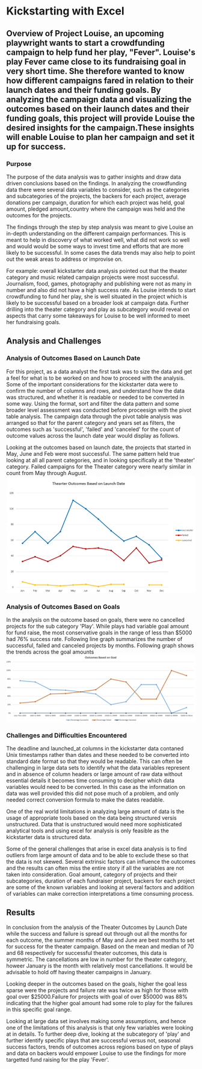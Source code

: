 # Kickstarting with Excel
## Overview of Project Louise, an upcoming playwright wants to start a crowdfunding campaign to help fund her play, "Fever".  Louise's play Fever came close to its fundraising goal in very short time. She therefore wanted to know how different campaigns fared in relation to their launch dates and their funding goals. By analyzing the campaign data and visualizing the outcomes based on their launch dates and their funding goals, this project will provide Louise the desired insights for the campaign.These insights will enable Louise to plan her campaign and set it up for success. 
### Purpose
The purpose of the data analysis was to gather insights and draw data driven conclusions based on the findings. In analyzing the crowdfunding data there were several data variables to consider, such as the categories and subcategories of the projects, the backers for each project, average donations per campaign, duration for which each project was held, goal amount, pledged amount,country where the campaign was held and the outcomes for the projects. 

The findings through the step by step analysis was meant to give Louise an in-depth understanding on the different campaign performances. This is meant to help in discovery of what worked well, what did not work so well and would would be some ways to invest time and efforts that are more likely to be successful. In some cases the data trends may also help to point out the weak areas to address or improvise on. 

For example: overall kickstarter data analysis pointed out that the theater category and music related campaign projects were most successful. Journalism, food, games, photography and publishing were not as many in number and also did not have a high success rate. As Louise intends to start crowdfunding to fund her play, she is well situated in the project which is likely to be successful based on a broader look at campaign data. Further drilling into the theater category and play as subcategory would reveal on aspects that carry some takeaways for Louise to be well informed to meet her fundraising goals. 

## Analysis and Challenges

### Analysis of Outcomes Based on Launch Date

For this project, as a data analyst the first task was to size the data and get a feel for what is to be worked on and how to proceed with the analysis. Some of the important considerations for the kickstarter data were to confirm the number of columns and rows, and understand how the data was structured, and whether it is readable or needed to be converted in some way. Using the format, sort and filter the data pattern and some broader level assessment was conducted before proceesign with the pivot table analysis. The campaign data through the pivot table analysis was arranged so that for the parent category and years set as filters, the outcomes such as 'successful', 'failed' and 'canceled' for the count of outcome values across the launch date year would display as follows. 

Looking at the outcomes based on launch date, the projects that started in May, June and Feb were most successful. The same pattern held true looking at all all parent categories, and in looking specifically at the 'theater' category. Failed campaigns for the Theater category were nearly similar in count from May through August. 
![This is a chart of outcomes vs launch dates](./Resources/Theater_Outcomes_vs_Launch.png)

### Analysis of Outcomes Based on Goals

In the analysis on the outcome based on goals, there were no cancelled projects for the sub category 'Play'. While plays had variable goal amount for fund raise, the most conservative goals in the range of less than $5000 had 76% success rate. Following line graph summarizes the number of successful, failed and canceled projects by months. 
Following graph shows the trends across the goal amounts
![This is a chart of outcomes vs Goals ](./Resources/Outcomes_vs_Goals.png)

### Challenges and Difficulties Encountered

The deadline and launched_at columns in the kickstarter data contaned Unix timestamps rather than dates and these needed to be converted into standard date format so that they would be readable. This can often be challenging in large data sets to identify what the data variables represent  and in absence of column headers or large amount of raw data without essential details it becomes time consuming to decipher which data variables would need to be converted. In this case as the information on data was well provided this did not pose much of a problem, and only needed correct conversion formula to make the dates readable. 

One of the real world limitations in analyzing large amount of data is the usage of appropriate tools based on the data being structured versis unstructured. Data that is unstructured would need more sophisticated analytical tools and using excel for analysis is only feasible as the kickstarter data is structured data. 

Some of the general challenges that arise in excel data analysis is to find outliers from large amount of data and to be able to exclude these so that the data is not skewed. Several extrinsic factors can influence the outcomes and the results can often miss the entire story if all the variables are not taken into consideration. Goal amount, category of projects and their subcategories, duration of each fundraiser project, backers for each project are some of the known variables and looking at several factors and addition of variables can make correction interpretations a time consuming process. 

## Results

In conclusion from the analysis of the Theater Outcomes by Launch Date while the success and failure is spread out through out all the months for each outcome, the summer months of May and June are best months to set for success for the theater campaign. Based on the mean and median of 70 and 68 respectively for successful theater outcomes, this data is symmetric. 
The cancellations are low in number for the theater category, howeer January is the month with relatively most cancellations. It would be advisable to hold off having theater campaigns in January. 

Looking deeper in the outcomes based on the goals, higher the goal less sparse were the projects and failure rate was twice as high for those with goal over $25000.Failure for projects with goal of over $50000 was 88% indicating that the higher goal amount had some role to play for the failures in this specific goal range.

Looking at large data set involves making some assumptions, and hence one of the limitations of this analysis is that only few variables were looking at in details. To further deep dive, looking at the subcategory of 'play' and further identify specific plays that are successful versus not, seasonal success factors, trends of outcomes across regions based on type of plays and data on backers would empower Louise to use the findings for more targetted fund raising for the play 'Fever'.




